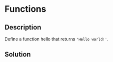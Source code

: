 # Functions

## Description

Define a function hello that returns ```'Hello world!'```.

## Solution
